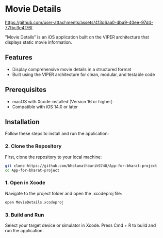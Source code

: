 # Movie Details

https://github.com/user-attachments/assets/413d6aa0-dba9-40ee-97d4-77fbc3e4f76f


"Movie Details" is an iOS application built on the VIPER architecture that displays static movie information.

## Features
- Display comprehensive movie details in a structured format
- Built using the VIPER architecture for clean, modular, and testable code

## Prerequisites
- macOS with Xcode installed (Version 16 or higher)
- Compatible with iOS 14.0 or later

## Installation
Follow these steps to install and run the application:

### 2. Clone the Repository
First, clone the repository to your local machine:

```bash
git clone https://github.com/bholanathbarik9748/App-for-bharat-project.git
cd App-for-bharat-project
```

### 1. Open in Xcode
Navigate to the project folder and open the .xcodeproj file:

```bash
open MovieDetails.xcodeproj
```

### 3. Build and Run
Select your target device or simulator in Xcode.
Press Cmd + R to build and run the application.
